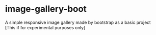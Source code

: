 # image-gallery-boot
A simple responsive image gallery made by bootstrap as a basic project [This if for experimental purposes only]
